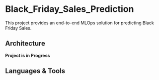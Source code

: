 # Black_Friday_Sales_Prediction
This project provides an end-to-end MLOps solution for predicting Black Friday Sales.
## Architecture
**Project is in Progress**
## Languages & Tools

##



